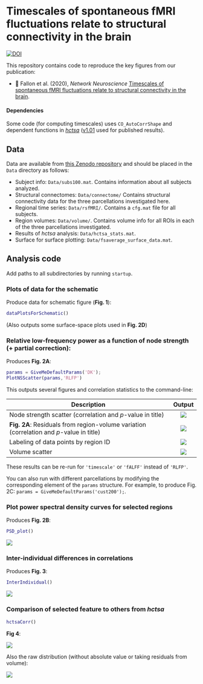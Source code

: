 # Timescales of spontaneous fMRI fluctuations relate to structural connectivity in the brain

[![DOI](https://zenodo.org/badge/188183937.svg)](https://zenodo.org/badge/latestdoi/188183937)

This repository contains code to reproduce the key figures from our publication:
* &#x1F4D9; Fallon et al. (2020), _Network Neuroscience_ [Timescales of spontaneous fMRI fluctuations relate to structural connectivity in the brain](https://doi.org/10.1162/netn_a_00151).

#### Dependencies

Some code (for computing timescales) uses `CO_AutoCorrShape` and dependent functions in [_hctsa_](https://github.com/benfulcher/hctsa) ([v1.01](https://github.com/benfulcher/hctsa/releases/tag/v1.01) used for published results).

## Data

Data are available from [this Zenodo repository](https://doi.org/10.5281/zenodo.3909007) and should be placed in the `Data` directory as follows:

* Subject info: `Data/subs100.mat`.
    Contains information about all subjects analyzed.
* Structural connectomes: `Data/connectome/`
    Contains structural connectivity data for the three parcellations investigated here.
* Regional time series: `Data/rsfMRI/`.
    Contains a `cfg.mat` file for all subjects.
* Region volumes: `Data/volume/`.
    Contains volume info for all ROIs in each of the three parcellations investigated.
* Results of _hctsa_ analysis: `Data/hctsa_stats.mat`.
* Surface for surface plotting: `Data/fsaverage_surface_data.mat`.

## Analysis code

Add paths to all subdirectories by running `startup`.

### Plots of data for the schematic

Produce data for schematic figure (__Fig. 1__):
```matlab
dataPlotsForSchematic()
```

(Also outputs some surface-space plots used in __Fig. 2D__)

### Relative low-frequency power as a function of node strength (+ partial correction):
Produces __Fig. 2A__:

```matlab
params = GiveMeDefaultParams('DK');
PlotNSScatter(params,'RLFP')
```

This outputs several figures and correlation statistics to the command-line:

| Description | Output |
| ------------- |:-------------:|
| Node strength scatter (correlation and _p_-value in title) | ![](img/PlotNSScatter_4.png) |
| __Fig. 2A__: Residuals from region-volume variation (correlation and _p_-value in title) | ![](img/PlotNSScatter_3.png) |
| Labeling of data points by region ID | ![](img/PlotNSScatter_2.png) |
| Volume scatter | ![](img/PlotNSScatter_1.png) |

These results can be re-run for `'timescale'` or `'fALFF'` instead of `'RLFP'`.

You can also run with different parcellations by modifying the corresponding element of the `params` structure.
For example, to produce Fig. 2C: `params = GiveMeDefaultParams('cust200');`.

### Plot power spectral density curves for selected regions
Produces __Fig. 2B__:

```matlab
PSD_plot()
```

![](img/PSD_plot.png)

### Inter-individual differences in correlations

Produces __Fig. 3__:
```matlab
InterIndividual()
```
![](img/InterIndividual.png)

### Comparison of selected feature to others from _hctsa_

```matlab
hctsaCorr()
```

__Fig 4__:

![](img/hctsaCorr1.png)

Also the raw distribution (without absolute value or taking residuals from volume):

![](img/hctsaCorr2.png)
